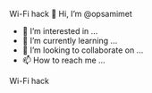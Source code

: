 Wi-Fi hack  👋 Hi, I’m @opsamimet
- 👀 I’m interested in ...
- 🌱 I’m currently learning ...
- 💞️ I’m looking to collaborate on ...
- 📫 How to reach me ...

<!---
opsamimet/opsamimet is a ✨ special ✨ repository because its `README.md` (this file) appears on your GitHub profile.
You can click the Preview link to take a look at your changes.
--->
Wi-Fi hack 
